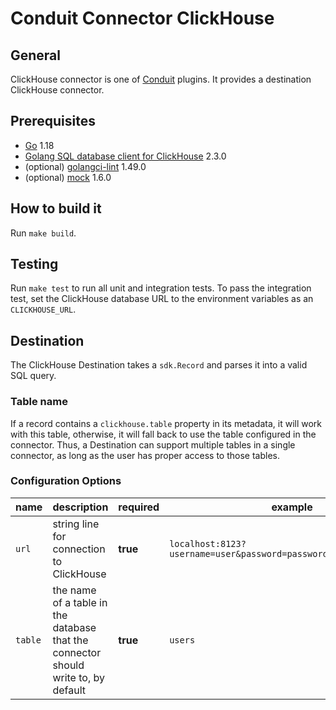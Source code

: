 # Conduit Connector ClickHouse

## General

ClickHouse connector is one of [Conduit](https://github.com/ConduitIO/conduit) plugins. It provides a destination
ClickHouse connector.

## Prerequisites

- [Go](https://go.dev/) 1.18
- [Golang SQL database client for ClickHouse](https://github.com/ClickHouse/clickhouse-go) 2.3.0
- (optional) [golangci-lint](https://github.com/golangci/golangci-lint) 1.49.0
- (optional) [mock](https://github.com/golang/mock) 1.6.0

## How to build it

Run `make build`.

## Testing

Run `make test` to run all unit and integration tests. To pass the integration test, set the ClickHouse database URL to
the environment variables as an `CLICKHOUSE_URL`.

## Destination

The ClickHouse Destination takes a `sdk.Record` and parses it into a valid SQL query.

### Table name

If a record contains a `clickhouse.table` property in its metadata, it will work with this table, otherwise, it will
fall back to use the table configured in the connector. Thus, a Destination can support multiple tables in a single
connector, as long as the user has proper access to those tables.

### Configuration Options

| name        | description                                                                        | required | example                                                           |
|-------------|------------------------------------------------------------------------------------|----------|-------------------------------------------------------------------|
| `url`       | string line for connection to ClickHouse                                           | **true** | `localhost:8123?username=user&password=password&database=default` |
| `table`     | the name of a table in the database that the connector should write to, by default | **true** | `users`                                                           |
